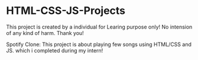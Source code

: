 # HTML-CSS-JS-Projects

This project is created by a individual for Learing purpose only! No intension of any kind of harm. Thank you! 

Spotify Clone:
  This project is about playing few songs using HTML/CSS and JS. which i completed during my intern!
